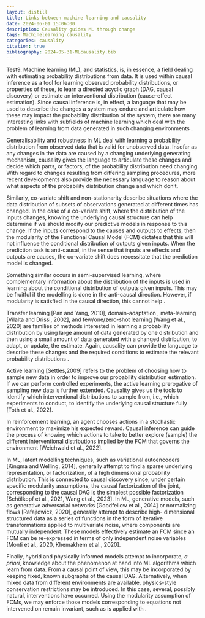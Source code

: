 ```yaml
---
layout: distill
title: Links between machine learning and causality
date: 2024-06-01 15:06:00
description: Causality guides ML through change
tags: Machinelearning causality
categories: causality
citation: true
bibliography: 2024-05-31-MLcausality.bib
---
```


Test9. Machine learning (ML), and statistics, is, in essence, a field dealing with estimating
probability distributions from data. It is used within causal inference as a tool for learning
observed probability distributions, or properties of these, to learn a directed acyclic graph (DAG, causal discovery)
or estimate an interventional distribution (cause-effect estimation). Since causal inference
is, in effect, a language that may be used to describe the changes a system may endure
and articulate how these may impact the probability distribution of the system, there are
many interesting links with subfields of machine learning which deal with the problem
of learning from data generated in such changing environments <d-cite key="causalML"></d-cite><d-cite key="causality4ML"></d-cite>.

Generalisability and robustness in ML deal with learning a probability distribution
from observed data that is valid for unobserved data. Insofar as any changes in the
data are caused by a changing underlying generating mechanism, causality gives the
language to articulate these changes and decide which parts, or factors, of the probability
distribution need changing. With regard to changes resulting from differing sampling
procedures, more recent developments <d-cite key="BareinboimandPearl2016"></d-cite> also provide the
necessary language to reason about what aspects of the probability distribution change
and which don’t. 

Similarly, co-variate shift and non-stationarity describe situations where
the data distribution of subsets of observations generated at different times has changed.
In the case of a co-variate shift, where the distribution of the inputs changes, knowing
the underlying causal structure can help determine if we should modify our predictive
models in response to this change. If the inputs correspond to the causes and outputs to
effects, then the modularity of the Functional Causal Model (FCM) dictates that this will not influence the conditional
distribution of outputs given inputs. When the prediction task is anti-causal, in the sense
that inputs are effects and outputs are causes, the co-variate shift does necessitate that
the prediction model is changed. 

Something similar occurs in semi-supervised learning, where complementary information about the distribution of the inputs is used in learning
about the conditional distribution of outputs given inputs. This may be fruitful if the
modelling is done in the anti-causal direction. However, if modularity is satisfied in
the causal direction, this cannot help <d-cite key="scholkopfSSL"></d-cite>. 

Transfer learning <d-cite key="transferLearning"></d-cite> [Pan and Yang, 2010], domain-adaptation <d-cite key="domainAdapt"></d-cite>, meta-learning <d-cite key="metaLearning"></d-cite> [Vilalta and Drissi, 2002], and few/one/zero-shot learning <d-cite key="fewShot"></d-cite> [Wang et al., 2020] are families of methods
interested in learning a probability distribution by using large amount of data generated
by one distribution and then using a small amount of data generated with a changed
distribution, to adapt, or update, the estimate. Again, causality can provide the language
to describe these changes and the required conditions to estimate the relevant probability
distributions <d-cite key="invariantTransfer"></d-cite> <d-cite key="domainAdaptCausal"></d-cite>. 

Active learning <d-cite key="activeLearning"></d-cite> [Settles,2009] refers to the problem of choosing how to sample new data in order to improve
our probability distribution estimation. If we can perform controlled experiments, the
active learning prerogative of sampling new data is further extended. Causality gives
us the tools to identify which interventional distributions to sample from, i.e., which
experiments to conduct, to identify the underlying causal structure fully <d-cite key="activeBL"></d-cite> [Toth et al.,
2022]. 

In reinforcement learning, an agent chooses actions in a stochastic environment
to maximize his expected reward. Causal inference can guide the process of knowing
which actions to take to better explore (sample) the different interventional distributions
implied by the FCM that governs the environment <d-cite key="causalRL"></d-cite> [Weichwald et al., 2022]. 

In ML, latent modelling techniques, such as variational autoencoders <d-cite key="VAEs"></d-cite> [Kingma and Welling, 2014],
generally attempt to find a sparse underlying representation, or factorization, of a high
dimensional probability distribution. This is connected to causal discovery since, under
certain specific modularity assumptions, the causal factorization of the joint, corresponding
to the causal DAG is the simplest possible factorization <d-cite key="towardsCausalRep"></d-cite> <d-cite key="disentangledCausal"></d-cite> [Schölkopf et al., 2021, Wang et al.,
2023]. In ML, generative models, such as generative adversarial networks <d-cite key="GANs"></d-cite> [Goodfellow
et al., 2014] or normalizing flows <d-cite key="normFlows"></d-cite> [Rafajłowicz, 2020], generally attempt to describe high-
dimensional structured data as a series of functions in the form of iterative transformations
applied to multivariate noise, where components are mutually independent. These models
effectively estimate an FCM since an FCM can be re-expressed in
terms of only independent noise variables <d-cite key="autoReg"></d-cite> <d-cite key="autoReg2"></d-cite> [Monti et al., 2020, Khemakhem et al., 2020].

Finally, hybrid and physically informed models attempt to incorporate, _a priori_, knowledge
about the phenomenon at hand into ML algorithms which learn from data. From a
causal point of view, this may be incorporated by keeping fixed, known subgraphs of the
causal DAG. Alternatively, when mixed data from different environments are available,
physics-style conservation restrictions may be introduced. In this case, several, possibly
natural, interventions have occurred. Using the modularity assumption of FCMs, we may
enforce those models corresponding to equations not intervened on remain invariant, such
as is applied with <d-cite key="peters2016"></d-cite>.



